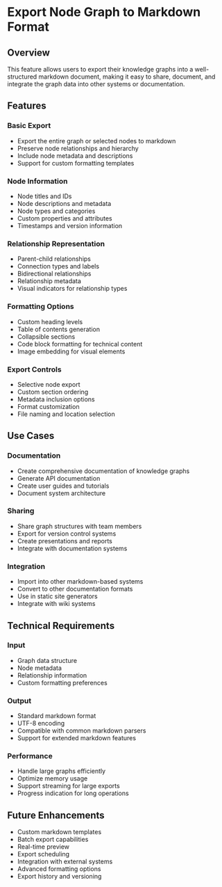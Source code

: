 # Export Node Graph to Markdown Format

## Overview

This feature allows users to export their knowledge graphs into a well-structured markdown document, making it easy to share, document, and integrate the graph data into other systems or documentation.

## Features

### Basic Export

- Export the entire graph or selected nodes to markdown
- Preserve node relationships and hierarchy
- Include node metadata and descriptions
- Support for custom formatting templates

### Node Information

- Node titles and IDs
- Node descriptions and metadata
- Node types and categories
- Custom properties and attributes
- Timestamps and version information

### Relationship Representation

- Parent-child relationships
- Connection types and labels
- Bidirectional relationships
- Relationship metadata
- Visual indicators for relationship types

### Formatting Options

- Custom heading levels
- Table of contents generation
- Collapsible sections
- Code block formatting for technical content
- Image embedding for visual elements

### Export Controls

- Selective node export
- Custom section ordering
- Metadata inclusion options
- Format customization
- File naming and location selection

## Use Cases

### Documentation

- Create comprehensive documentation of knowledge graphs
- Generate API documentation
- Create user guides and tutorials
- Document system architecture

### Sharing

- Share graph structures with team members
- Export for version control systems
- Create presentations and reports
- Integrate with documentation systems

### Integration

- Import into other markdown-based systems
- Convert to other documentation formats
- Use in static site generators
- Integrate with wiki systems

## Technical Requirements

### Input

- Graph data structure
- Node metadata
- Relationship information
- Custom formatting preferences

### Output

- Standard markdown format
- UTF-8 encoding
- Compatible with common markdown parsers
- Support for extended markdown features

### Performance

- Handle large graphs efficiently
- Optimize memory usage
- Support streaming for large exports
- Progress indication for long operations

## Future Enhancements

- Custom markdown templates
- Batch export capabilities
- Real-time preview
- Export scheduling
- Integration with external systems
- Advanced formatting options
- Export history and versioning
